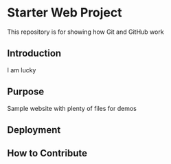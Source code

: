 # Starter Web Project

This repository is for showing how Git and GitHub work


## Introduction

I am lucky

## Purpose

Sample website with plenty of files for demos

## Deployment

## How to Contribute
